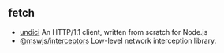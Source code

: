 ## fetch

- [undici](https://github.com/nodejs/undici) An HTTP/1.1 client, written from scratch for Node.js
- [@mswjs/interceptors](https://github.com/mswjs/interceptors) Low-level network interception library.